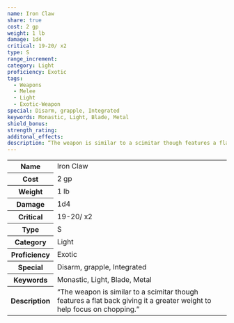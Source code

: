 ```yaml
---
name: Iron Claw
share: true
cost: 2 gp
weight: 1 lb
damage: 1d4
critical: 19-20/ x2
type: S
range_increment: 
category: Light
proficiency: Exotic
tags:
  - Weapons
  - Melee
  - Light
  - Exotic-Weapon
special: Disarm, grapple, Integrated
keywords: Monastic, Light, Blade, Metal
shield_bonus: 
strength_rating: 
additonal_effects: 
description: “The weapon is similar to a scimitar though features a flat back giving it a greater weight to help focus on chopping.”
---
```


<p><span style="overflow-x: auto;"><table><tbody><tr><th>Name</th><td>Iron Claw</td></tr><tr><th>Cost</th><td>2 gp</td></tr><tr><th>Weight</th><td>1 lb</td></tr><tr><th>Damage</th><td>1d4</td></tr><tr><th>Critical</th><td>19-20/ x2</td></tr><tr><th>Type</th><td>S</td></tr><tr><th>Category</th><td>Light</td></tr><tr><th>Proficiency</th><td>Exotic</td></tr><tr><th>Special</th><td>Disarm, grapple, Integrated</td></tr><tr><th>Keywords</th><td>Monastic, Light, Blade, Metal</td></tr><tr><th>Description</th><td>“The weapon is similar to a scimitar though features a flat back giving it a greater weight to help focus on chopping.”</td></tr></tbody></table></span></p>